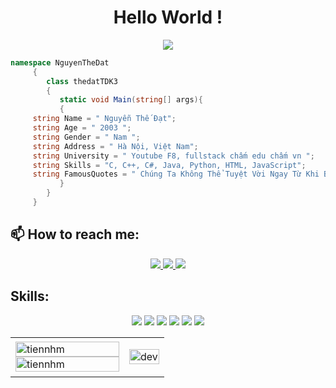 <h1 align="center"> Hello World !  </h1>
<p align="center">
<img src="https://img.icons8.com/emoji/48/000000/pile-of-poo.png"/>
</p>

```C#
namespace NguyenTheDat
     {
        class thedatTDK3
        {
           static void Main(string[] args){
           {    
     string Name = " Nguyễn Thế Đạt";
     string Age = " 2003 ";
     string Gender = " Nam ";
     string Address = " Hà Nội, Việt Nam";
     string University = " Youtube F8, fullstack chấm edu chấm vn ";
     string Skills = "C, C++, C#, Java, Python, HTML, JavaScript";
     string FamousQuotes = " Chúng Ta Không Thể Tuyệt Vời Ngay Từ Khi Bắt Đầu, Mà Phải Dám Bắt Đầu Để Trở Nên Tuyệt Vời Hơn . ! ";
           }
        }
     }
```     

## 📫 How to reach me:



<p align="center">
  
  <a href="https://www.facebook.com/Info.NguyenTheDat.Username" alt="Facebook">
    <img src="https://img.icons8.com/color/48/undefined/facebook.png" target="_blank" />
  </a> 
  <a href="https://github.com/thedatTDK3" alt="Github">
    <img src="https://img.icons8.com/glyph-neue/64/undefined/github.png"/>
  </a> 
  
  <a href="https://www.instagram.com/devthedat/" alt="Instagram"  >
    <img src="https://img.icons8.com/color/48/undefined/instagram-new--v1.png"/>
  </a>
  
</p>

## Skills:
<p align="center">
   
  <img src="https://img.icons8.com/color/48/undefined/visual-studio--v2.png"/>
  <img src="https://img.icons8.com/color/48/undefined/c-plus-plus-logo.png"/>
  <img src="https://img.icons8.com/fluency/48/undefined/javascript.png"/>
 <img src="https://img.icons8.com/color/48/undefined/c-programming.png"/>
 <img src="https://img.icons8.com/color/48/undefined/python--v1.png"/>
 <img src="https://img.icons8.com/color/48/undefined/html-5--v1.png"/>
</p>

<table style="width:100%;">
  <tr>
    <td>
      <img src="https://github-readme-stats.vercel.app/api/top-langs/?username=tiennhm&bg_color=FFFFFF00&text_color=179fa3&layout=compact&hide=CSS&langs_count=10&custom_title=Top%20ngôn%20ngữ%20được%20dùng" alt="tiennhm" width="100%"/>
      <img src="https://github-readme-stats.vercel.app/api?username=tiennhm&bg_color=FFFFFF00&text_color=179fa3&show_icons=true&count_private=true&include_all_commits=true&custom_title=Hoạt%20động%20trên%20Github" alt="tiennhm" width="100%"/>
    </td>
    <td>
      <p align="center"> 
        <img src="https://cdn.dribbble.com/users/1059583/screenshots/4171367/coding-freak.gif" alt="dev" width="100%"/>
      </p>
    </td>
  </tr>
</table>

